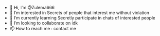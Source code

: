 - 👋 Hi, I’m @Zulema666
- 👀 I’m interested in Secrets of people that interest me without violation
- 🌱 I’m currently learning Secretly participate in chats of interested people
- 💞️ I’m looking to collaborate on idk
- 📫 How to reach me : contact me 

<!---
Zulema666/Zulema666 is a ✨ special ✨ repository because its `README.md` (this file) appears on your GitHub profile.
You can click the Preview link to take a look at your changes.
--->
